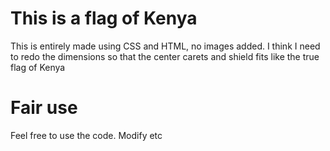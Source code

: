 # This is a flag of Kenya
This is entirely made using CSS and HTML, no images added. I think I need to redo the dimensions so that the center carets and shield fits like the true flag of Kenya

# Fair use
Feel free to use the code. Modify etc

